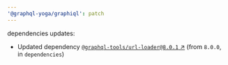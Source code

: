 ```yaml
---
'@graphql-yoga/graphiql': patch
---
```

dependencies updates:
  - Updated dependency [`@graphql-tools/url-loader@8.0.1`
    ↗︎](https://www.npmjs.com/package/@graphql-tools/url-loader/v/8.0.1) (from `8.0.0`, in
    `dependencies`)
